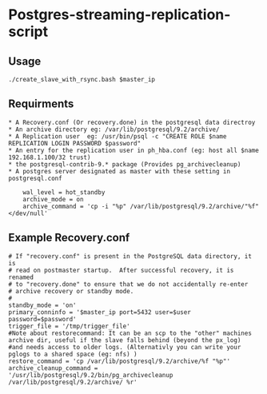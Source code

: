 Postgres-streaming-replication-script
=====================================

Usage
-----
	./create_slave_with_rsync.bash $master_ip

Requirments
-----------
	* A Recovery.conf (Or recovery.done) in the postgresql data directroy
	* An archive directory eg: /var/lib/postgresql/9.2/archive/
	* A Replication user  eg: /usr/bin/psql -c "CREATE ROLE $name REPLICATION LOGIN PASSWORD $password"
	* An entry for the replication user in ph_hba.conf (eg: host all $name 192.168.1.100/32 trust)
	* the postgresql-contrib-9.* package (Provides pg_archivecleanup)
	* A postgres server designated as master with these setting in postgresql.conf

		wal_level = hot_standby
		archive_mode = on
		archive_command = 'cp -i "%p" /var/lib/postgresql/9.2/archive/"%f" </dev/null' 


Example Recovery.conf
---------------------
	# If "recovery.conf" is present in the PostgreSQL data directory, it is
	# read on postmaster startup.  After successful recovery, it is renamed
	# to "recovery.done" to ensure that we do not accidentally re-enter
	# archive recovery or standby mode.
	#
	standby_mode = 'on'
	primary_conninfo = '$master_ip port=5432 user=$user password=$password'
	trigger_file = '/tmp/trigger_file'
	#Note about restorecommand: It can be an scp to the "other" machines archive dir, useful if the slave falls behind (beyond the px_log)
	#and needs access to older logs. (Alternativly you can write your pglogs to a shared space (eg: nfs) )
	restore_command = 'cp /var/lib/postgresql/9.2/archive/%f "%p"'
	archive_cleanup_command = '/usr/lib/postgresql/9.2/bin/pg_archivecleanup /var/lib/postgresql/9.2/archive/ %r'

